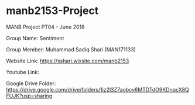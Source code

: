 # manb2153-Project

MANB Project PT04 - June 2018

Group Name: Sentiment

Group Member: Muhammad Sadiq Shari (MAN171133)

Website Link: https://sshari.wixsite.com/manb2153

Youtube Link: 

Google Drive Folder: https://drive.google.com/drive/folders/1iz2l3Z7aobcy6MTDTdO9KDnqcX8QFUJK?usp=sharing
